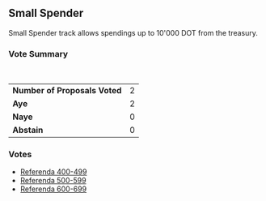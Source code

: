 ## Small Spender

Small Spender track allows spendings up to 10'000 DOT from the treasury.

### Vote Summary

<div class="vote-summary">
    <div class="positive" style="width: 100%"></div>
</div>

<br/>

|                                            |                                 |
|:-------------------------------------------|:--------------------------------|
| <strong>Number of Proposals Voted</strong> | 2                               |
| <strong>Aye</strong>                       | <span class="positive">2</span> |
| <strong>Naye</strong>                      | <span class="negative">0</span> |
| <strong>Abstain</strong>                   | <span class="neutral">0</span>  |

### Votes

- [Referenda 400-499](small_spender_450_499.md)
- [Referenda 500-599](small_spender_500_549.md)
- [Referenda 600-699](small_spender_550_599.md)